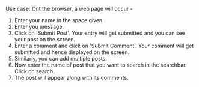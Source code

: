 Use case:
Ont the browser, a web page will occur -
1. Enter your name in the space given.
2. Enter you message.
3. Click on 'Submit Post'. Your entry will get submitted and you can see your post on the screen.
4. Enter a comment and click on 'Submit Comment'. Your comment will get submitted and hence displayed on the screen.
5. Similarly, you can add multiple posts.
6. Now enter the name of post that you want to search in the searchbar. Click on search.
7. The post will appear along with its comments.